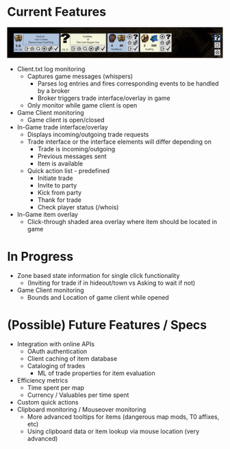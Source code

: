 # Current Features
[![Screenshot](Screenshots/FullAcolyte.png)](https://youtu.be/dd0kKbnMfh8)
* Client.txt log monitoring
  * Captures game messages (whispers) 
    * Parses log entries and fires corresponding events to be handled by a broker
    * Broker triggers trade interface/overlay in game
  * Only monitor while game client is open
* Game Client monitoring
  * Game client is open/closed
* In-Game trade interface/overlay
  * Displays incoming/outgoing trade requests
  * Trade interface or the interface elements will differ depending on
    * Trade is incoming/outgoing
    * Previous messages sent
    * Item is available
  * Quick action list - predefined
    * Initiate trade
    * Invite to party
    * Kick from party
    * Thank for trade
    * Check player status (/whois)
* In-Game item overlay
  * Click-through shaded area overlay where item should be located in game

# In Progress

  * Zone based state information for single click functionality
    * (Inviting for trade if in hideout/town vs Asking to wait if not)
* Game Client monitoring
  * Bounds and Location of game client while opened

# (Possible) Future Features / Specs

* Integration with online APIs
  * OAuth authentication
  * Client caching of item database
  * Cataloging of trades
    * ML of trade properties for item evaluation
* Efficiency metrics
  * Time spent per map
  * Currency / Valuables per time spent
* Custom quick actions
* Clipboard monitoring / Mouseover monitoring
  * More advanced tooltips for items (dangerous map mods, T0 affixes, etc)
  * Using clipboard data or item lookup via mouse location (very advanced)
